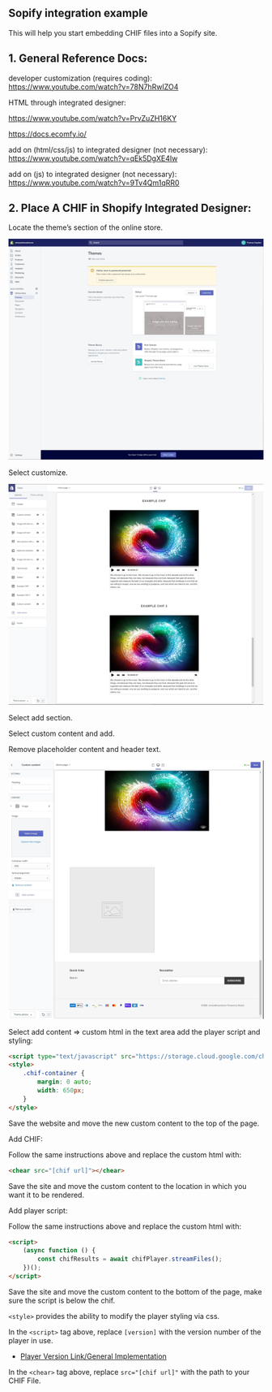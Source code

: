 ## Sopify integration example

This will help you start embedding CHIF files into a Sopify site.

## 1. General Reference Docs:

developer customization (requires coding): https://www.youtube.com/watch?v=78N7hRwIZO4

HTML through integrated designer:

https://www.youtube.com/watch?v=PrvZuZH16KY

https://docs.ecomfy.io/

add on (html/css/js) to integrated designer (not necessary): https://www.youtube.com/watch?v=qEk5DgXE4Iw

add on (js) to integrated designer (not necessary): https://www.youtube.com/watch?v=9Tv4Qm1qRR0

## 2. Place A CHIF in Shopify Integrated Designer:

Locate the theme’s section of the online store.

![shopify themes](imgs/shop1.jpg)

Select customize.

![shopify customize](imgs/shop2.jpg)

Select add section.

Select custom content and add.

Remove placeholder content and header text.

![shopify iframe](imgs/shop3.jpg)

Select add content => custom html in the text area add the player script and styling:

```html
<script type="text/javascript" src="https://storage.cloud.google.com/chif-player/chifPlayer-[version].js"></script>
<style>
	.chif-container {
		margin: 0 auto;
		width: 650px;
	}
</style>
```

Save the website and move the new custom content to the top of the page.

Add CHIF:

Follow the same instructions above and replace the custom html with:

```html
<chear src="[chif url]"></chear>
```

Save the site and move the custom content to the location in which you want it to be rendered.

Add player script:

Follow the same instructions above and replace the custom html with:

```html
<script>
	(async function () {
		const chifResults = await chifPlayer.streamFiles();
	})();
</script>
```

Save the site and move the custom content to the bottom of the page, make sure the script is below the chif.

`<style>` provides the ability to modify the player styling via css.

In the `<script>` tag above, replace `[version]` with the version number of the player in use.

* [Player Version Link/General Implementation](../../player/playerimplementation.md)

In the `<chear>` tag above, replace `src="[chif url]"` with the path to your CHIF File.
